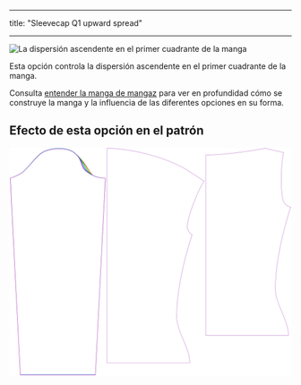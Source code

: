- - -
title: "Sleevecap Q1 upward spread"
- - -

![La dispersión ascendente en el primer cuadrante de la manga](./sleevecapq1spread2.svg)

Esta opción controla la dispersión ascendente en el primer cuadrante de la manga.

<Tip>

Consulta [entender la manga de mangaz](/docs/patterns/brian/options#understanding-the-sleevecap) para ver
en profundidad cómo se construye la manga y la influencia de las diferentes opciones en su forma.

</Tip>

## Efecto de esta opción en el patrón

![Esta imagen muestra el efecto de esta opción superponiendo varias variantes que tienen un valor diferente para esta opción](diana_sleevecapq1spread2_sample.svg "Effect of this option on the pattern")
